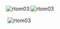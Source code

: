 <p align="left">
</p>

<div display="flex">
  
<p><img align="left" src="https://github-readme-stats.vercel.app/api/top-langs?username=rtom03&show_icons=true&locale=en&layout=compact" alt="rtom03" /></p>
<p><img align="center" src="https://github-readme-streak-stats.herokuapp.com/?user=rtom03&" alt="rtom03" /></p>

</div>
<p>&nbsp;<img align="center" src="https://github-readme-stats.vercel.app/api?username=rtom03&show_icons=true&locale=en" alt="rtom03" /></p>

